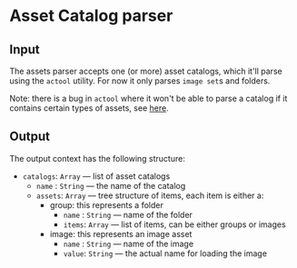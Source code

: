 # Asset Catalog parser

## Input

The assets parser accepts one (or more) asset catalogs, which it'll parse using the `actool` utility. For now it only parses `image set`s and folders.

Note: there is a bug in `actool` where it won't be able to parse a catalog if it contains certain types of assets, see [here](https://github.com/SwiftGen/SwiftGen/issues/228).

## Output

The output context has the following structure:

 - `catalogs`: `Array` — list of asset catalogs
   - `name`  : `String` — the name of the catalog
   - `assets`: `Array` — tree structure of items, each item is either a:
     - group: this represents a folder
		- `name` : `String` — name of the folder
        - `items`: `Array` — list of items, can be either groups or images
     - image: this represents an image asset
        - `name` : `String` — name of the image
        - `value`: `String` — the actual name for loading the image
